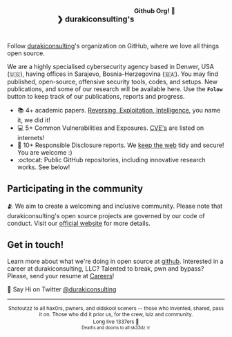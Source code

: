 <!-- <p align="center">
<sub>durakiconsulting is a leading cybersecurity provider for ideas revolving around penetration testing, security assessments and reverse engineering.</sub>
</p> -->

<!-- ![github-org](https://user-images.githubusercontent.com/5892610/217623827-353dc1c1-d590-4679-9a54-7c7a9bfac188.png) -->

<h2 align="center">
<sub>❯ </sub><sub>durakiconsulting's</sub><sup><sup>Github Org! 🎉</sup></sup><br><br></h2> 

Follow [durakiconsulting](https://durakiconsulting.com)'s organization on GitHub, where we love all things open source.

We are a highly specialised cybersecurity agency based in Denwer, USA (🇺🇸), having offices in Sarajevo, Bosnia-Herzegovina (🇧🇦). You may find published, open-source, offensive security tools, codes, and setups. New publications, and some of our research will be available here. Use the **`Folow`** button to keep track of our publications, reports and progress.

* :books: 4+ academic papers. [Reversing, Exploitation, Intelligence](https://durakiconsulting.com/portfolio/), you name it, we did it!
* :computer: 5+ Common Vulnerabilities and Exposures. [CVE's](https://durakiconsulting.com/portfolio/) are listed on internets!
* :office: 10+ Responsible Disclosure reports. We [keep the web](https://durakiconsulting.com/services/) tidy and secure! You are welcome :)
* :octocat: Public GitHub repositories, including innovative research works. See below!


## Participating in the community

🫂 We aim to create a welcoming and inclusive community. Please note that durakiconsulting's open source projects are governed by our code of conduct. Visit our [official website](https://durakiconsulting.com) for more details. 

## Get in touch!

Learn more about what we're doing in open source at [github](https://github.com/durakiconsulting).
Interested in a career at durakiconsulting, LLC? Talented to break, pwn and bypass? Please, send your resume at [Careers](mailto:hello@durakiconsulting.com)!

👋  Say Hi on Twitter [@durakiconsulting](https://twitter.com/0xduraki)


<hr>

<p align="center">
<sup>Shotoutzz to all hax0rs, pwners, and oldskool sceners -- those who invented, shared, pass it on. Those who did it prior us, for the crew, lulz and community. <br>Long live 1337ers 🖤<sup><br>Deaths and dooms to all sk33dz ☠️</sup></sup>  
</p>


<!--

<hr>


<img src="https://user-images.githubusercontent.com/5892610/217623827-353dc1c1-d590-4679-9a54-7c7a9bfac188.png" width="auto" alt="Black blackground Durakiconsulting LLC banner showing Secure your business subtitle and Specialized in Offensive Security and Vulnerability Research">
-->
